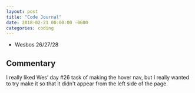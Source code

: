 ```yaml
---
layout: post
title: "Code Journal"
date: 2018-02-21 00:00:00 -0600
categories: coding
---
```


- Wesbos 26/27/28

## Commentary

I really liked Wes’ day #26 task of making the hover nav, but I really wanted to try make it so that it didn't appear from the left side of the page.
